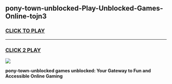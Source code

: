 
## pony-town-unblocked-Play-Unblocked-Games-Online-tojn3
<h3>
<a href="https://premium76.site?title=pony-town-unblocked&ref=25A">CLICK TO PLAY</a></h3>
<hr>

<h3>
<a href="https://premium76.site?title=pony-town-unblocked&ref=25A">CLICK 2 PLAY</a>
  
</h3>

<a href="https://premium76.site?title=pony-town-unblocked&ref=25A"><img src="https://clearcache.store/games.png"></a>


**pony-town-unblocked games unblocked: Your Gateway to Fun and Accessible Online Gaming**
